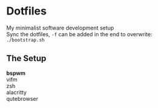 # Dotfiles
My minimalist software development setup  
Sync the dotfiles, `-f` can be added in the end to overwrite:  
`./bootstrap.sh`  

## The Setup
**bspwm**  
vifm  
zsh  
alacritty  
qutebrowser  
